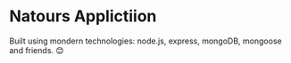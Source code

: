 # Natours Applictiion

Built using mondern technologies: node.js, express, mongoDB, mongoose and friends. 😊
